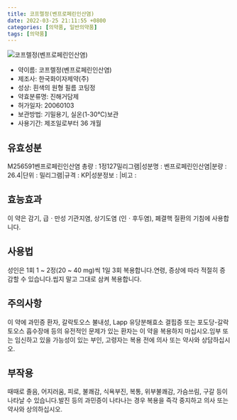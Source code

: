 ```yaml
---
title: 코프렐정(벤프로페린인산염)
date: 2022-03-25 21:11:55 +0800
categories: [의약품, 일반의약품]
tags: [의약품]
---
```

![코프렐정(벤프로페린인산염)](https://nedrug.mfds.go.kr/pbp/cmn/itemImageDownload/153002764366400061)

- 약이름: 코프렐정(벤프로페린인산염)
- 제조사: 한국화이자제약(주)
- 성상: 흰색의 원형 필름 코팅정
- 약효분류명: 진해거담제
- 허가일자: 20060103
- 보관방법: 기밀용기, 실온(1-30℃)보관
- 사용기간: 제조일로부터 36 개월
## 유효성분
M256591벤프로페린인산염
총량 : 1정127밀리그램|성분명 : 벤프로페린인산염|분량 : 26.4|단위 : 밀리그램|규격 : KP|성분정보 : |비고 :
## 효능효과
이 약은 감기, 급ㆍ만성 기관지염, 상기도염 (인ㆍ후두염), 폐결핵 질환의 기침에 사용합니다.
## 사용법
성인은 1회 1 ~ 2정(20 ~ 40 mg)씩 1일 3회 복용합니다.연령, 증상에 따라 적절히 증감할 수 있습니다.씹지 말고 그대로 삼켜 복용합니다.
## 주의사항
이 약에 과민증 환자, 갈락토오스 불내성, Lapp 유당분해효소 결핍증 또는 포도당-갈락토오스 흡수장애 등의 유전적인 문제가 있는 환자는 이 약을 복용하지 마십시오.임부 또는 임신하고 있을 가능성이 있는 부인, 고령자는 복용 전에 의사 또는 약사와 상담하십시오.
## 부작용
때때로 졸음, 어지러움, 피로, 불쾌감, 식욕부진, 복통, 위부불쾌감, 가슴쓰림, 구갈 등이 나타날 수 있습니다.발진 등의 과민증이 나타나는 경우 복용을 즉각 중지하고 의사 또는 약사와 상의하십시오.
